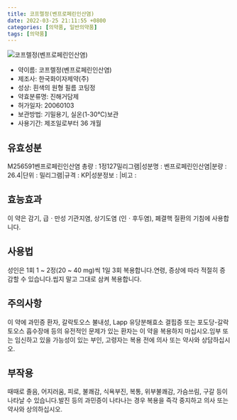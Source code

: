 ```yaml
---
title: 코프렐정(벤프로페린인산염)
date: 2022-03-25 21:11:55 +0800
categories: [의약품, 일반의약품]
tags: [의약품]
---
```

![코프렐정(벤프로페린인산염)](https://nedrug.mfds.go.kr/pbp/cmn/itemImageDownload/153002764366400061)

- 약이름: 코프렐정(벤프로페린인산염)
- 제조사: 한국화이자제약(주)
- 성상: 흰색의 원형 필름 코팅정
- 약효분류명: 진해거담제
- 허가일자: 20060103
- 보관방법: 기밀용기, 실온(1-30℃)보관
- 사용기간: 제조일로부터 36 개월
## 유효성분
M256591벤프로페린인산염
총량 : 1정127밀리그램|성분명 : 벤프로페린인산염|분량 : 26.4|단위 : 밀리그램|규격 : KP|성분정보 : |비고 :
## 효능효과
이 약은 감기, 급ㆍ만성 기관지염, 상기도염 (인ㆍ후두염), 폐결핵 질환의 기침에 사용합니다.
## 사용법
성인은 1회 1 ~ 2정(20 ~ 40 mg)씩 1일 3회 복용합니다.연령, 증상에 따라 적절히 증감할 수 있습니다.씹지 말고 그대로 삼켜 복용합니다.
## 주의사항
이 약에 과민증 환자, 갈락토오스 불내성, Lapp 유당분해효소 결핍증 또는 포도당-갈락토오스 흡수장애 등의 유전적인 문제가 있는 환자는 이 약을 복용하지 마십시오.임부 또는 임신하고 있을 가능성이 있는 부인, 고령자는 복용 전에 의사 또는 약사와 상담하십시오.
## 부작용
때때로 졸음, 어지러움, 피로, 불쾌감, 식욕부진, 복통, 위부불쾌감, 가슴쓰림, 구갈 등이 나타날 수 있습니다.발진 등의 과민증이 나타나는 경우 복용을 즉각 중지하고 의사 또는 약사와 상의하십시오.
